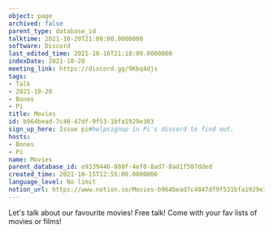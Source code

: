 ```yaml
---
object: page
archived: false
parent_type: database_id
talktime: 2021-10-20T21:00:00.0000000
software: Discord
last_edited_time: 2021-10-16T21:18:00.0000000
indexDate: 2021-10-20
meeting_link: https://discord.gg/9Kbq4djs
tags:
- Talk
- 2021-10-20
- Bones
- Pi
title: Movies
id: b964bead-7c40-47df-9f53-1bfa1929e303
sign_up_here: Issue pi#helpsignup in Pi's discord to find out.
hosts:
- Bones
- Pi
name: Movies
parent_database_id: e9339446-880f-4ef0-8ad7-8ad1f507dded
created_time: 2021-10-15T12:55:00.0000000
language_level: No limit
notion_url: https://www.notion.so/Movies-b964bead7c4047df9f531bfa1929e303
---
```


Let's talk about our favourite movies!
Free talk! Come with your fav lists of movies or films!


